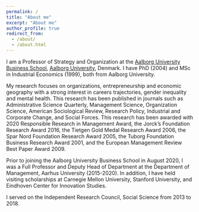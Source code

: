 ```yaml
---
permalink: /
title: "About me"
excerpt: "About me"
author_profile: true
redirect_from: 
  - /about/
  - /about.html
---
```


I am a Professor of Strategy and Organization at the [Aalborg University Business School](https://www.business.aau.dk), [Aalborg University](https://www.en.aau.dk), Denmark. I have PhD (2004) and MSc in Industrial Economics (1999), both from Aalborg University. 

My research focuses on organizations, entrepreneurship and economic geography with a strong interest in careers trajectories, gender inequality and mental health. This research has been published in journals such as Administrative Science Quarterly, Management Science, Organization Science, American Sociological Review, Research Policy, Industrial and Corporate Change, and Social Forces. This research has been awarded with 2020 Responsible Research in Management Award, the Jorck’s Foundation Research Award 2016, the Tietgen Gold Medal Research Award 2006, the Spar Nord Foundation Research Award 2005, the Tuborg Foundation Business Research Award 2001, and the European Management Review Best Paper Award 2009. 

Prior to joining the Aalborg University Business School in August 2020, I was a Full Professor and Deputy Head of Department at the Department of Management, Aarhus University (2015-2020). In addition, I have held visiting scholarships at Carnegie Mellon University, Stanford University, and Eindhoven Center for Innovation Studies.

I served on the Independent Research Council, Social Science from 2013 to 2018.


